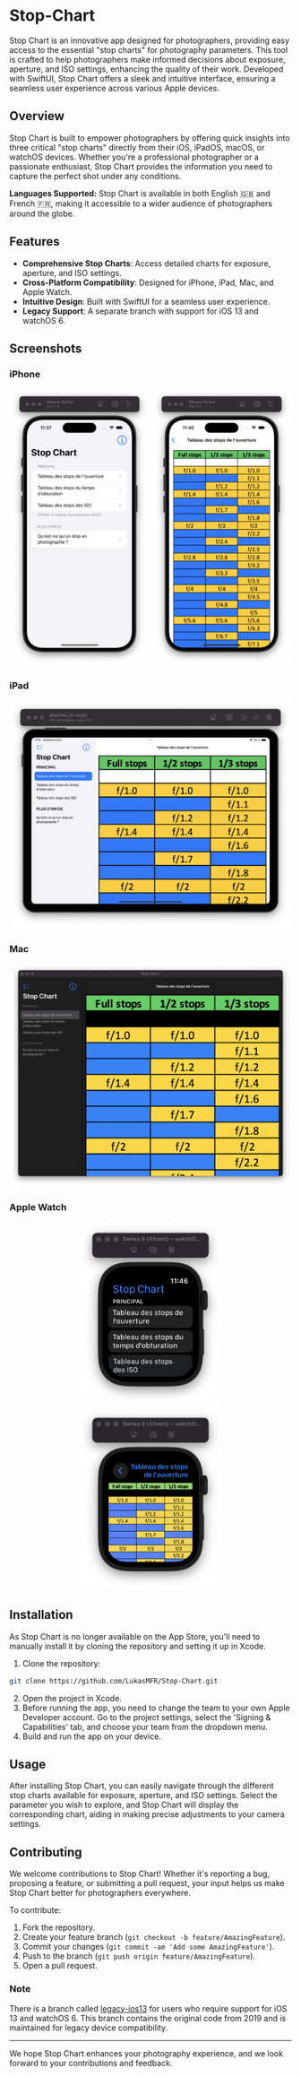 # Stop-Chart

Stop Chart is an innovative app designed for photographers, providing easy access to the essential "stop charts" for photography parameters. This tool is crafted to help photographers make informed decisions about exposure, aperture, and ISO settings, enhancing the quality of their work. Developed with SwiftUI, Stop Chart offers a sleek and intuitive interface, ensuring a seamless user experience across various Apple devices.

## Overview

Stop Chart is built to empower photographers by offering quick insights into three critical "stop charts" directly from their iOS, iPadOS, macOS, or watchOS devices. Whether you're a professional photographer or a passionate enthusiast, Stop Chart provides the information you need to capture the perfect shot under any conditions.

**Languages Supported:** Stop Chart is available in both English 🇬🇧 and French 🇫🇷, making it accessible to a wider audience of photographers around the globe.

## Features

- **Comprehensive Stop Charts**: Access detailed charts for exposure, aperture, and ISO settings.
- **Cross-Platform Compatibility**: Designed for iPhone, iPad, Mac, and Apple Watch.
- **Intuitive Design**: Built with SwiftUI for a seamless user experience.
- **Legacy Support**: A separate branch with support for iOS 13 and watchOS 6.

## Screenshots

### iPhone
<p align="center">
    <img src="./Screenshots/iPhone_screenshot.png" width="250" alt="iPhone Screenshot">
    <img src="./Screenshots/iPhone_screenshot2.png" width="250" alt="iPhone Screenshot 2">
</p>

### iPad
![iPad Screenshot](./Screenshots/iPad_screenshot.png)

### Mac
![Mac Screenshot](./Screenshots/Mac_screenshot.png)

### Apple Watch
<p align="center">
    <img src="./Screenshots/Watch_screenshot.png" width="260" alt="Apple Watch Screenshot">
    <img src="./Screenshots/Watch_screenshot2.png" width="260" alt="Apple Watch Screenshot 2">
</p>

## Installation

As Stop Chart is no longer available on the App Store, you'll need to manually install it by cloning the repository and setting it up in Xcode.

1. Clone the repository:

```bash
git clone https://github.com/LukasMFR/Stop-Chart.git
```

2. Open the project in Xcode.
3. Before running the app, you need to change the team to your own Apple Developer account. Go to the project settings, select the 'Signing & Capabilities' tab, and choose your team from the dropdown menu.
4. Build and run the app on your device.

## Usage

After installing Stop Chart, you can easily navigate through the different stop charts available for exposure, aperture, and ISO settings. Select the parameter you wish to explore, and Stop Chart will display the corresponding chart, aiding in making precise adjustments to your camera settings.

## Contributing

We welcome contributions to Stop Chart! Whether it's reporting a bug, proposing a feature, or submitting a pull request, your input helps us make Stop Chart better for photographers everywhere.

To contribute:

1. Fork the repository.
2. Create your feature branch (`git checkout -b feature/AmazingFeature`).
3. Commit your changes (`git commit -am 'Add some AmazingFeature'`).
4. Push to the branch (`git push origin feature/AmazingFeature`).
5. Open a pull request.

### Note

There is a branch called [legacy-ios13](https://github.com/LukasMFR/Stop-Chart/tree/legacy-ios13) for users who require support for iOS 13 and watchOS 6. This branch contains the original code from 2019 and is maintained for legacy device compatibility.

---

We hope Stop Chart enhances your photography experience, and we look forward to your contributions and feedback.

